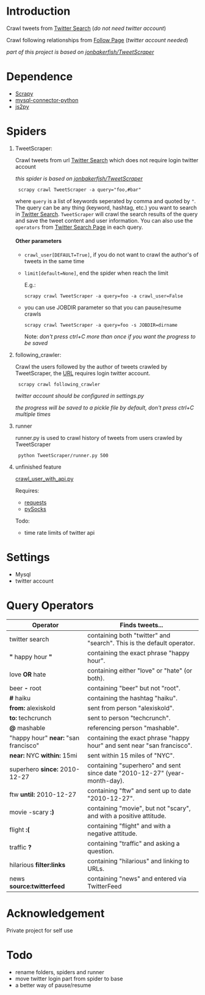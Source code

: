 # Introduction #

Crawl tweets from [Twitter Search](https://twitter.com/search-home) (*do not need twitter account*)

Crawl following relationships from [Follow Page](https://twitter.com/name??/following) (*twitter account needed*)

*part of this project is based on [jonbakerfish/TweetScraper](https://github.com/jonbakerfish/TweetScraper)*

# Dependence #
* [Scrapy](http://scrapy.org/) 
* [mysql-connector-python](https://dev.mysql.com/downloads/connector/python/)
* [js2py](https://pypi.org/project/Js2Py/)

# Spiders #
1. TweetScraper: 

	Crawl tweets from url [Twitter Search](https://twitter.com/search-home) which does not require login twitter account

	*this spider is based on [jonbakerfish/TweetScraper](https://github.com/jonbakerfish/TweetScraper)*

		scrapy crawl TweetScraper -a query="foo,#bar"

	where `query` is a list of keywords seperated by comma and quoted by `"`. The query can be any thing (keyword, hashtag, etc.) you want to search in [Twitter Search](https://twitter.com/search-home). `TweetScraper` will crawl the search results of the query and save the tweet content and user information. You can also use the `operators` from [Twitter Search Page](https://twitter.com/search-home) in each query.

	#### Other parameters
	* `crawl_user[DEFAULT=True]`, if you do not want to crawl the author's of tweets in the same time
	* `limit[default=None]`, end the spider when reach the limit

		E.g.:

		```
		scrapy crawl TweetScraper -a query=foo -a crawl_user=False
		```

	* you can use JOBDIR parameter so that you can pause/resume crawls
		```
		scrapy crawl TweetScraper -a query=foo -s JOBDIR=dirname
		```
		Note: *don't press ctrl+C more than once if you want the progress to be saved*

2. following_crawler: 

	Crawl the users followed by the author of tweets crawled by TweetScraper, the [URL](https://twitter.com/name??/following) requires login twitter account.

		scrapy crawl following_crawler

	*twitter account should be configured in settings.py*

	*the progress will be saved to a pickle file by default, don't press ctrl+C multiple times*

3. runner

	runner.py is used to crawl history of tweets from users crawled by TweetScraper

		python TweetScraper/runner.py 500

4. unfinished feature

	[crawl_user_with_api.py](https://github.com/hfthair/TweetScraper/blob/master/TweetScraper/crawl_user_with_api.py)

	Requires:
	* [requests](https://pypi.org/project/requests/)
	* [pySocks](https://pypi.org/project/PySocks/)

	Todo:
	* time rate limits of twitter api

# Settings #

* Mysql
* twitter account

# Query Operators #


| Operator | Finds tweets... |
| --- | --- |
| twitter search | containing both "twitter" and "search". This is the default operator. |
| **"** happy hour **"** | containing the exact phrase "happy hour". |
| love **OR** hate | containing either "love" or "hate" (or both). |
| beer **-** root | containing "beer" but not "root". |
| **#** haiku | containing the hashtag "haiku". |
| **from:** alexiskold | sent from person "alexiskold". |
| **to:** techcrunch | sent to person "techcrunch". |
| **@** mashable | referencing person "mashable". |
| "happy hour" **near:** "san francisco" | containing the exact phrase "happy hour" and sent near "san francisco". |
| **near:** NYC **within:** 15mi | sent within 15 miles of "NYC". |
| superhero **since:** 2010-12-27 | containing "superhero" and sent since date "2010-12-27" (year-month-day). |
| ftw **until:** 2010-12-27 | containing "ftw" and sent up to date "2010-12-27". |
| movie -scary **:)** | containing "movie", but not "scary", and with a positive attitude. |
| flight **:(** | containing "flight" and with a negative attitude. |
| traffic **?** | containing "traffic" and asking a question. |
| hilarious **filter:links** | containing "hilarious" and linking to URLs. |
| news **source:twitterfeed** | containing "news" and entered via TwitterFeed |

# Acknowledgement #
Private project for self use

# Todo #
* rename folders, spiders and runner
* move twitter login part from spider to base
* a better way of pause/resume
